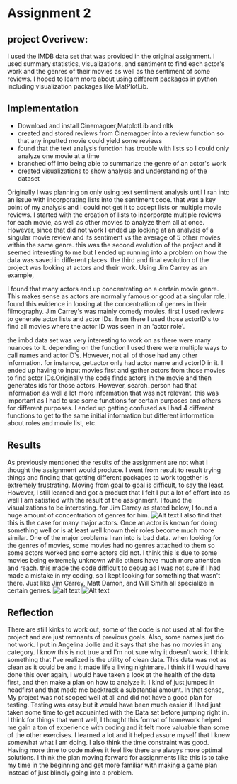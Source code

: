 # Assignment 2
## project Overivew:


I used the IMDB data set that was provided in the original assignment. I used summary statistics, visualizations, and sentiment to find each actor's work and the genres of their movies as well as the sentiment of some reviews. I hoped to learn more about using different packages in python including visualization packages like MatPlotLib.

## Implementation

- Download and install Cinemagoer,MatplotLib and nltk
- created and stored reviews from Cinemagoer into a review function so that any inputted movie could yield some reviews 
- found that the text analysis function has trouble with lists so I could only analyze one movie at a time
- branched off into being able to summarize the genre of an actor's work
- created visualizations to show analysis and understanding of the dataset

Originally I was planning on only using text sentiment analysis until I ran into an issue with incorporating lists into the sentiment code. that was a key point of my analysis and I could not get it to accept lists or multiple movie reviews. I started with the creation of lists to incorporate multiple reviews for each movie, as well as other movies to analyze them all at once. However, since that did not work I ended up looking at an analysis of a singular movie review and its sentiment vs the average of 5 other movies within the same genre. this was the second evolution of the project and it seemed interesting to me but I ended up running into a problem on how the data was saved in different places. the third and final evolution of the project was looking at actors and their work. Using Jim Carrey as an example, 

I found that many actors end up concentrating on a certain movie genre. This makes sense as actors are normally famous or good at a singular role. I found this evidence in looking at the concentration of genres in their filmography. Jim Carrey's was mainly comedy movies. first I used reviews to generate actor lists and actor IDs. from there I used those actorID's to find all movies where the actor ID was seen in an 'actor role'. 

the imbd data set was very interesting to work on as there were many nuances to it. depending on the function I used there were multiple ways to call names and actorID's. However, not all of those had any other information. for instance, get.actor only had actor name and actorID in it. I ended up having to input movies first and gather actors from those movies to find actor IDs.Originally the code finds actors in the movie and then generates ids for those actors. However, search_person had that information as well a lot more information that was not relevant. this was important as I had to use some functions for certain purposes and others for different purposes. I ended up getting confused as I had 4 different functions to get to the same initial information but different information about roles and movie list, etc. 

## Results
As previously mentioned the results of the assignment are not what I thought the assignment would produce. I went from result to result trying things and finding that getting different packages to work together is extremely frustrating. Moving from goal to goal is difficult, to say the least. However, I still learned and got a product that I felt I put a lot of effort into as well I am satisfied with the result of the assignment. I found the visualizations to be interesting. for Jim Carrey as stated below, I found a huge amount of concentration of genres for him. 
![Alt text](C:\Users\x1514\Desktop\Assignment2\Figure_1.png)
I also find that this is the case for many major actors. Once an actor is known for doing something well or is at least well known their roles become much more similar. One of the major problems I ran into is bad data. when looking for the genres of movies, some movies had no genres attached to them so some actors worked and some actors did not. I think this is due to some movies being extremely unknown while others have much more attention and reach. this made the code difficult to debug as I was not sure if I had made a mistake in my coding, so I kept looking for something that wasn't there. Just like Jim Carrey, Matt Damon, and Will Smith all specialize in certain genres.
![alt text](C:\Users\x1514\Desktop\Assignment2\figure_2.png)
![Alt text](C:\Users\x1514\Desktop\Assignment2\figure_3.png)

## Reflection
There are still kinks to work out, some of the code is not used at all for the project and are just remnants of previous goals. Also, some names just do not work. I put in Angelina Jollie and it says that she has no movies in any category. I know this is not true and I'm not sure why it doesn't work. I think something that I've realized is the utility of clean data. This data was not as clean as it could be and it made life a living nightmare. I think if I would have done this over again, I would have taken a look at the health of the data first, and then make a plan on how to analyze it. I kind of just jumped in headfirst and that made me backtrack a substantial amount. In that sense, My project was not scoped well at all and did not have a good plan for testing. Testing was easy but it would have been much easier if I had just taken some time to get acquainted with the Data set before jumping right in. I think for things that went well, I thought this format of homework helped me gain a ton of experience with coding and it felt more valuable than some of the other exercises. I learned a lot and it helped assure myself that I knew somewhat what I am doing. I also think the time constraint was good. Having more time to code makes it feel like there are always more optimal solutions. I think the plan moving forward for assignments like this is to take my time in the beginning and get more familiar with making a game plan instead of just blindly going into a problem.  

